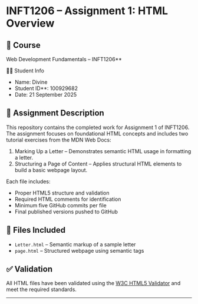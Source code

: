 # INFT1206 – Assignment 1: HTML Overview

## 📘 Course
Web Development Fundamentals – INFT1206**

👨‍🎓 Student Info
- Name: Divine
- Student ID**: 100929682
- Date: 21 September 2025

## 📄 Assignment Description
This repository contains the completed work for Assignment 1 of INFT1206. The assignment focuses on foundational HTML concepts and includes two tutorial exercises from the MDN Web Docs:

1. Marking Up a Letter – Demonstrates semantic HTML usage in formatting a letter.
2. Structuring a Page of Content – Applies structural HTML elements to build a basic webpage layout.

Each file includes:
- Proper HTML5 structure and validation
- Required HTML comments for identification
- Minimum five GitHub commits per file
- Final published versions pushed to GitHub

## 📂 Files Included
- `Letter.html` – Semantic markup of a sample letter
- `page.html` – Structured webpage using semantic tags

## ✅ Validation
All HTML files have been validated using the [W3C HTML5 Validator](https://validator.w3.org/) and meet the required standards.


---

